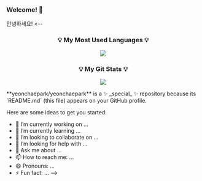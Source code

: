 ### Welcome! 👋
안녕하세요!
<--
<h3 align="center">💡 My Most Used Languages 💡</h3>
<p align="center">
  <a href="https://github.com/yeonchaepark">
    <img align="center" src="https://github-readme-stats.vercel.app/api/top-langs/?username=yeonchaepark&layout=compact&show_icons=true&theme=tokyonight" />
  </a>
</p>
<h3 align="center">💡 My Git Stats 💡</h3>
<p align="center">
  <a href="https://github.com/yeonchaepark">
    <img align="center" src="https://github-readme-stats.vercel.app/api?username=yeonchaepark&show_icons=true&include_all_commits=true&theme=tokyonight" />
  </a>
</p>
**yeonchaepark/yeonchaepark** is a ✨ _special_ ✨ repository because its `README.md` (this file) appears on your GitHub profile.

Here are some ideas to get you started:

- 🔭 I’m currently working on ...
- 🌱 I’m currently learning ...
- 👯 I’m looking to collaborate on ...
- 🤔 I’m looking for help with ...
- 💬 Ask me about ...
- 📫 How to reach me: ...
- 😄 Pronouns: ...
- ⚡ Fun fact: ...
-->
